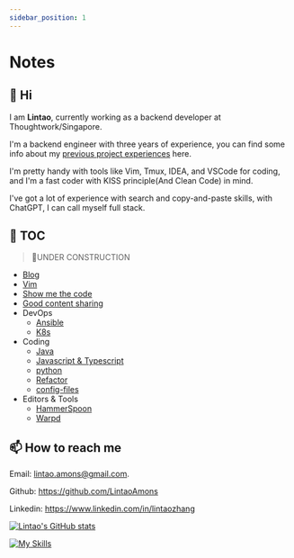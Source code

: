 ```yaml
---
sidebar_position: 1
---
```


# Notes

## 👋 Hi

I am **Lintao**, currently working as a backend developer at Thoughtwork/Singapore.

I'm a backend engineer with three years of experience, you can find some info about my [previous project experiences](./project-experiences.md) here.

I'm pretty handy with tools like Vim, Tmux, IDEA, and VSCode for coding, and I'm a fast coder with KISS principle(And Clean Code) in mind.

I've got a lot of experience with search and copy-and-paste skills, with ChatGPT, I can call myself full stack.

## 👻 TOC
> 👷UNDER CONSTRUCTION

- [Blog](https://lintao-index.pages.dev/blog)
- [Vim](./Vim/index.md)
- [Show me the code](./show-me-the-code.md)
- [Good content sharing](./good-content-share.md)
- DevOps
  - [Ansible](./DevOps/Ansible/index.md)
  - [K8s](./DevOps/K8s/index.md)
- Coding
  - [Java](./Coding/Java/index.md)
  - [Javascript & Typescript](./Coding/js-ts/index.md)
  - [python](./Coding/python/index.md)
  - [Refactor](/docs/category/refactor)
  - [config-files](/docs/category/config-files)
- Editors & Tools
  - [HammerSpoon](./Terminal/HammerSpoon/intro.md)
  - [Warpd](./Editor-and-Tools/warpd.md)


## 📫 How to reach me

Email: [lintao.amons@gmail.com](mailto:lintao.amons@gmail.com).

Github: https://github.com/LintaoAmons

Linkedin: https://www.linkedin.com/in/lintaozhang

[![Lintao's GitHub stats](https://github-readme-stats.vercel.app/api?username=LintaoAmons)](https://github.com/LintaoAmons/github-readme-stats)

[![My Skills](https://skillicons.dev/icons?i=java,kotlin,spring,vim,kubernetes,docker,aws,bash,python,lua,go,js,ts,react,html,css,jenkins,postgres,mysql,mongodb)](https://skillicons.dev)
